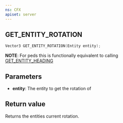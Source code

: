 ```yaml
---
ns: CFX
apiset: server
---
```

## GET_ENTITY_ROTATION

```c
Vector3 GET_ENTITY_ROTATION(Entity entity);
```

**NOTE**: For peds this is functionally equivalent to calling [GET_ENTITY_HEADING](#_0x972CC383)

## Parameters
* **entity**: The entity to get the rotation of

## Return value
Returns the entities current rotation.
